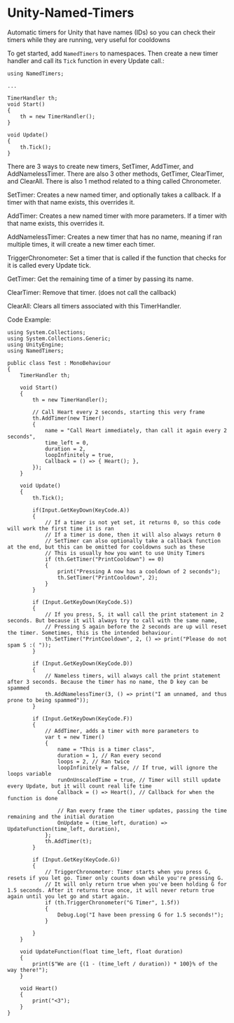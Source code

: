 # Unity-Named-Timers
Automatic timers for Unity that have names (IDs) so you can check their timers while they are running, very useful for cooldowns

To get started, add `NamedTimers` to namespaces. Then create a new timer handler and call its `Tick` function in every Update call.:


    using NamedTimers;
    
    ...
    
    TimerHandler th;
    void Start()
    {
        th = new TimerHandler();
    }

    void Update()
    {
        th.Tick();
    }
    
There are 3 ways to create new timers, SetTimer, AddTimer, and AddNamelessTimer.
There are also 3 other methods, GetTimer, ClearTimer, and ClearAll.
There is also 1 method related to a thing called Chronometer.

SetTimer: Creates a new named timer, and optionally takes a callback. If a timer with that name exists, this overrides it.

AddTimer: Creates a new named timer with more parameters. If a timer with that name exists, this overrides it.

AddNamelessTimer: Creates a new timer that has no name, meaning if ran multiple times, it will create a new timer each timer.

TriggerChronometer: Set a timer that is called if the function that checks for it is called every Update tick.

GetTimer: Get the remaining time of a timer by passing its name.

ClearTimer: Remove that timer. (does not call the callback)

ClearAll: Clears all timers associated with this TimerHandler.

Code Example:

    using System.Collections;
    using System.Collections.Generic;
    using UnityEngine;
    using NamedTimers;
    
    public class Test : MonoBehaviour
    {
        TimerHandler th;
    
        void Start()
        {
            th = new TimerHandler();
    
            // Call Heart every 2 seconds, starting this very frame
            th.AddTimer(new Timer()
            {
                name = "Call Heart immediately, than call it again every 2 seconds",
                time_left = 0,
                duration = 2,
                loopInfinitely = true,
                Callback = () => { Heart(); },
            });
        }
    
        void Update()
        {
            th.Tick();
    
            if(Input.GetKeyDown(KeyCode.A))
            {
                // If a timer is not yet set, it returns 0, so this code will work the first time it is ran
                // If a timer is done, then it will also always return 0
                // SetTimer can also optionally take a callback function at the end, but this can be omitted for cooldowns such as these
                // This is usually how you want to use Unity Timers
                if (th.GetTimer("PrintCooldown") == 0)
                {
                    print("Pressing A now has a cooldown of 2 seconds");
                    th.SetTimer("PrintCooldown", 2);
                }
            }
    
            if (Input.GetKeyDown(KeyCode.S))
            {
                // If you press, S, it wall call the print statement in 2 seconds. But because it will always try to call with the same name,
                // Pressing S again before the 2 seconds are up will reset the timer. Sometimes, this is the intended behaviour.
                th.SetTimer("PrintCooldown", 2, () => print("Please do not spam S :( "));
            }
    
            if (Input.GetKeyDown(KeyCode.D))
            {
                // Nameless timers, will always call the print statement after 3 seconds. Because the timer has no name, the D key can be spammed
                th.AddNamelessTimer(3, () => print("I am unnamed, and thus prone to being spammed"));
            }
    
            if (Input.GetKeyDown(KeyCode.F))
            {
                // AddTimer, adds a timer with more parameters to 
                var t = new Timer()
                {
                    name = "This is a timer class",
                    duration = 1, // Ran every second
                    loops = 2, // Ran twice
                    loopInfinitely = false, // If true, will ignore the loops variable
                    runOnUnscaledTime = true, // Timer will still update every Update, but it will count real life time
                    Callback = () => Heart(), // Callback for when the function is done
    
                    // Ran every frame the timer updates, passing the time remaining and the initial duration
                    OnUpdate = (time_left, duration) => UpdateFunction(time_left, duration),
                };
                th.AddTimer(t);
            }

            if (Input.GetKey(KeyCode.G))
            {
                // TriggerChronometer: Timer starts when you press G, resets if you let go. Timer only counts down while you're pressing G.
                // It will only return true when you've been holding G for 1.5 seconds. After it returns true once, it will never return true again until you let go and start again.
                if (th.TriggerChronometer("G Timer", 1.5f))
                {
                    Debug.Log("I have been pressing G for 1.5 seconds!");
                }
                
            }
        }
    
        void UpdateFunction(float time_left, float duration)
        {
            print($"We are {(1 - (time_left / duration)) * 100}% of the way there!");
        }
    
        void Heart()
        {
            print("<3");
        }
    }

